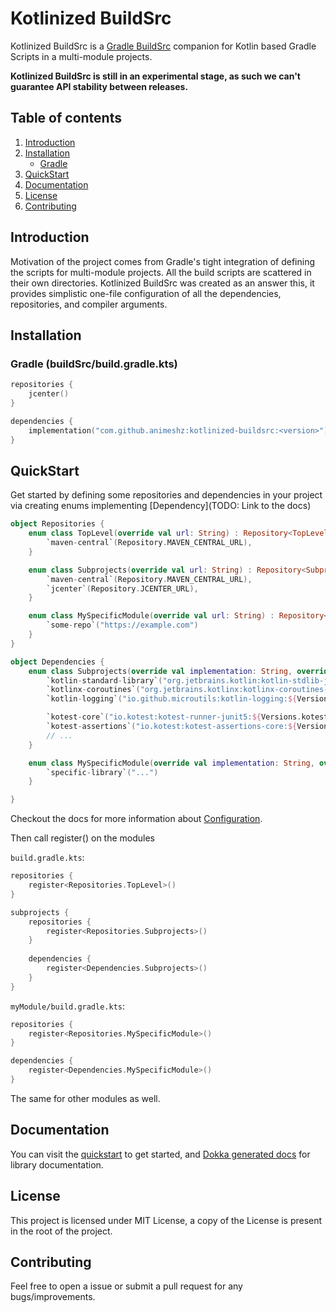 Kotlinized BuildSrc
===================
Kotlinized BuildSrc is a [Gradle BuildSrc](https://docs.gradle.org/current/userguide/organizing_gradle_projects.html#sec:build_sources) companion for Kotlin based Gradle Scripts in a multi-module projects.

__Kotlinized BuildSrc is still in an experimental stage, as such we can't guarantee API stability between releases.__


Table of contents
-----------------

1. [Introduction](#introduction)
2. [Installation](#installation)
    * [Gradle](#gradle-(buildSrc/build.gradle.kts))
3. [QuickStart](#quickstart)
4. [Documentation](#documentation)
5. [License](#license)
6. [Contributing](#contributing)

Introduction
------------
Motivation of the project comes from Gradle's tight integration of defining the scripts for multi-module projects. All the build scripts are scattered in their own directories.
Kotlinized BuildSrc was created as an answer this, it provides simplistic one-file configuration of all the dependencies, repositories, and compiler arguments. 

Installation
------------
### Gradle (buildSrc/build.gradle.kts)
```kotlin
repositories {
    jcenter()
}

dependencies {
    implementation("com.github.animeshz:kotlinized-buildsrc:<version>")
}
```

QuickStart
----------
Get started by defining some repositories and dependencies in your project via creating enums implementing [Dependency](TODO: Link to the docs)
```kotlin
object Repositories {
    enum class TopLevel(override val url: String) : Repository<TopLevel> {
        `maven-central`(Repository.MAVEN_CENTRAL_URL),
    }

    enum class Subprojects(override val url: String) : Repository<Subprojects> {
        `maven-central`(Repository.MAVEN_CENTRAL_URL),
        `jcenter`(Repository.JCENTER_URL),
    }

    enum class MySpecificModule(override val url: String) : Repository<Subprojects> {
        `some-repo`("https://example.com")
    }
}

object Dependencies {
    enum class Subprojects(override val implementation: String, override val configuration: Configuration = Configuration.IMPLEMENTATION) : Dependency<Subprojects> {
        `kotlin-standard-library`("org.jetbrains.kotlin:kotlin-stdlib-jdk8:${Versions.kotlin}"),
        `kotlinx-coroutines`("org.jetbrains.kotlinx:kotlinx-coroutines-core:${Versions.kotlinxCoroutines}"),
        `kotlin-logging`("io.github.microutils:kotlin-logging:${Versions.kotlinLogging}"),

        `kotest-core`("io.kotest:kotest-runner-junit5:${Versions.kotest}", configuration = Configuration.TEST_IMPLEMENTATION),
        `kotest-assertions`("io.kotest:kotest-assertions-core:${Versions.kotest}", configuration = Configuration.TEST_IMPLEMENTATION),
        // ...
    }

    enum class MySpecificModule(override val implementation: String, override val configuration: Configuration = Configuration.IMPLEMENTATION) : Dependency<Subprojects> {
        `specific-library`("...")
    }

}
```

Checkout the docs for more information about [Configuration](https://animeshz.github.io/kotlinized-buildsrc/kotlinized-buildsrc/com.github.animeshz.kotlinized.buildsrc/index.html).

Then call register() on the modules

`build.gradle.kts`:
```kotlin
repositories {
    register<Repositories.TopLevel>()
}

subprojects {
    repositories {
        register<Repositories.Subprojects>()
    }
    
    dependencies {
        register<Dependencies.Subprojects>()
    }
}
```

`myModule/build.gradle.kts`:
```kotlin
repositories {
    register<Repositories.MySpecificModule>()
}

dependencies {
    register<Dependencies.MySpecificModule>()
}
```
The same for other modules as well.

Documentation
-------------
You can visit the [quickstart](#quickstart) to get started, and [Dokka generated docs](https://animeshz.github.io/kotlinized-buildsrc/kotlinized-buildsrc/com.github.animeshz.kotlinized.buildsrc/index.html) for library documentation.

License
-------
This project is licensed under MIT License, a copy of the License is present in the root of the project.

Contributing
------------
Feel free to open a issue or submit a pull request for any bugs/improvements.
